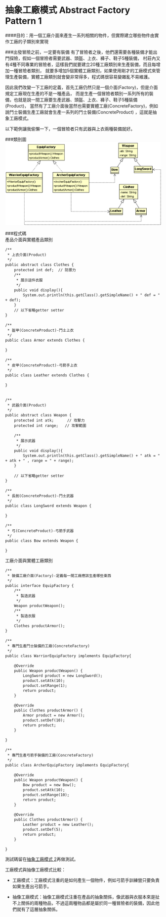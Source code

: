 # 抽象工廠模式 Abstract Factory Pattern 1

####目的：用一個工廠介面來產生一系列相關的物件，但實際建立哪些物件由實作工廠的子類別來實現

###出發冒險之前，一定要有裝備
有了冒險者之後，他們還需要各種裝備才能出門探險，假如一個冒險者需要武器、頭盔、上衣、褲子、鞋子5種裝備，
村莊內又有4種不同專業的冒險者，這樣我們就要建立20種工廠類別來生產裝備，而且每增加一種冒險者類別，
就要多增加5個實體工廠類別，如果使用剛才的工廠模式來管理生產裝備，實體工廠類別就會變非常得多，程式碼很容易變雜亂不易維護。  
  
因此我們改變一下工廠的定義，首先工廠仍然只是一個介面(Factory)，但是介面規定工廠現在生產的不是一種產品，
而是生產一個冒險者類別一系列所有的裝備，也就是說一間工廠要生產武器、頭盔、上衣、褲子、鞋子5種裝備(Product)，
當然有了工廠介面後當然也需要實體工廠(ConcreteFactory)，例如說鬥士裝備生產工廠就會生產一系列的鬥士裝備(ConcreteProduct)
，這就是抽象工廠模式。  
  
以下範例讓我偷懶一下，一個冒險者只有武器與上衣兩種裝備就好。  
  
###類別圖  
![AbstractFactory Class Diagram](image/abstractFactory.gif)  
   
###程式碼  
產品介面與實體產品類別  
```
/**
 * 上衣介面(Product)
 */
public abstract class Clothes {
	protected int def;	// 防禦力
	/**
	 * 展示這件衣服
	 */
	public void display(){
		System.out.println(this.getClass().getSimpleName() + " def = " + def);
	}
	// 以下省略getter setter
}

/**
 * 盔甲(ConcreteProduct)-鬥士上衣
 */
public class Armor extends Clothes {

}

/**
 * 皮甲(ConcreteProduct)-弓箭手上衣
 */
public class Leather extends Clothes {

}


/**
 * 武器介面(Product)
 */
public abstract class Weapon {
	protected int atk;		// 攻擊力
	protected int range;   // 攻擊範圍
	
	/**
	 * 展示武器
	 */
	public void display(){
		System.out.println(this.getClass().getSimpleName() + " atk = " + atk + " , range = " + range);
	}
	
	// 以下省略getter setter
}

/**
 * 長劍(ConcreteProduct)-鬥士武器
 */
public class LongSword extends Weapon {

}

/**
 * 弓(ConcreteProduct)-弓箭手武器
 */
public class Bow extends Weapon {

}
```
工廠介面與實體工廠類別  
```
/**
 * 裝備工廠介面(Factory)-定義每一間工廠應該生產哪些東西
 */
public interface EquipFactory {
	/**
	 * 製造武器
	 */
	Weapon productWeapon();
	/**
	 * 製造衣服
	 */
	Clothes productArmor();
}

/**
 * 專門生產鬥士裝備的工廠(ConcreteFactory)
 */
public class WarriorEquipFactory implements EquipFactory{

	@Override
	public Weapon productWeapon() {
		LongSword product = new LongSword();
		product.setAtk(10);
		product.setRange(1);
		return product;
	}

	@Override
	public Clothes productArmor() {
		Armor product = new Armor();
		product.setDef(10);
		return product;		
	}

}
  
/**
 * 專門生產弓箭手裝備的工廠(ConcreteFactory)
 */
public class ArcherEquipFactory implements EquipFactory{

	@Override
	public Weapon productWeapon() {
		Bow product = new Bow();
		product.setAtk(10);
		product.setRange(10);
		return product;
	}

	@Override
	public Clothes productArmor() {
		Leather product = new Leather();		
		product.setDef(5);
		return product;
	}

}  
```  
測試碼留在[抽象工廠模式 2](abstractFactory2.md)再做測試。  
  
  
工廠模式與抽像工廠模式比較：  
  
* 工廠模式：工廠模式注重的是如何產生一個物件，例如弓箭手訓練營只要負責如果生產出弓箭手。  
	
* 抽像工廠模式：抽像工廠模式注重在產品的抽象關係，像武器與衣服本來是扯不上關係的兩種物品，不過這兩種物品都是屬於同一種冒險者的裝備，因此他們就有了這層抽象關係。